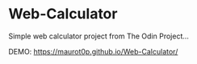 # Web-Calculator

Simple web calculator project from The Odin Project...

DEMO: https://maurot0p.github.io/Web-Calculator/
